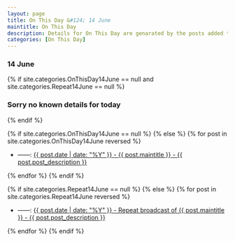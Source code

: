```yaml
---
layout: page
title: On This Day &#124; 14 June
maintitle: On This Day
description: Details for On This Day are genarated by the posts added to the website so the content is subject to changes/updates over time.
categories: [On This Day]
---
```


<h3>14 June</h3>

{% if site.categories.OnThisDay14June == null and site.categories.Repeat14June == null %}
  <h3>Sorry no known details for today</h3>
{% endif %}

{% if site.categories.OnThisDay14June == null %}
{% else %}
{% for post in site.categories.OnThisDay14June reversed %}
<ul>
<li> ——: <a href="{{ post.url }}">{{ post.date | date: "%Y" }} - {{ post.maintitle }} - {{ post.post_description }}</a></li>
</ul>
{% endfor %}
{% endif %}

{% if site.categories.Repeat14June == null %}
{% else %}
{% for post in site.categories.Repeat14June reversed %}
<ul>
<li> ——: <a href="{{ post.url }}">{{ post.date | date: "%Y" }} - Repeat broadcast of {{ post.maintitle }} - {{ post.post_description }}</a></li>
</ul>
{% endfor %}
{% endif %}

